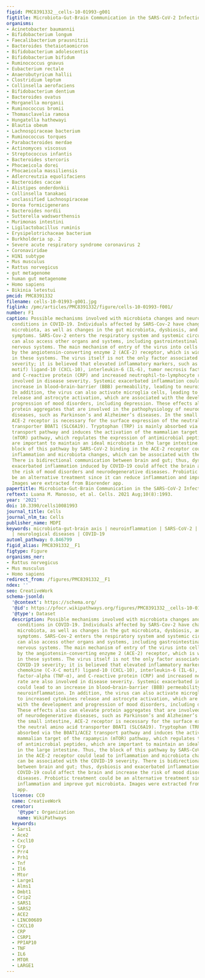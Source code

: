 ```yaml
---
figid: PMC8391332__cells-10-01993-g001
figtitle: Microbiota-Gut-Brain Communication in the SARS-CoV-2 Infection
organisms:
- Acinetobacter baumannii
- Bifidobacterium longum
- Faecalibacterium prausnitzii
- Bacteroides thetaiotaomicron
- Bifidobacterium adolescentis
- Bifidobacterium bifidum
- Ruminococcus gnavus
- Eubacterium rectale
- Anaerobutyricum hallii
- Clostridium leptum
- Collinsella aerofaciens
- Bifidobacterium dentium
- Bacteroides ovatus
- Morganella morganii
- Ruminococcus bromii
- Thomasclavelia ramosa
- Hungatella hathewayi
- Blautia obeum
- Lachnospiraceae bacterium
- Ruminococcus torques
- Parabacteroides merdae
- Actinomyces viscosus
- Streptococcus infantis
- Bacteroides stercoris
- Phocaeicola dorei
- Phocaeicola massiliensis
- Adlercreutzia equolifaciens
- Bacteroides caccae
- Alistipes onderdonkii
- Collinsella tanakaei
- unclassified Lachnospiraceae
- Dorea formicigenerans
- Bacteroides nordii
- Sutterella wadsworthensis
- Murimonas intestini
- Ligilactobacillus ruminis
- Erysipelotrichaceae bacterium
- Burkholderia sp. 2
- Severe acute respiratory syndrome coronavirus 2
- Coronaviridae
- H1N1 subtype
- Mus musculus
- Rattus norvegicus
- gut metagenome
- human gut metagenome
- Homo sapiens
- Bikinia letestui
pmcid: PMC8391332
filename: cells-10-01993-g001.jpg
figlink: /pmc/articles/PMC8391332/figure/cells-10-01993-f001/
number: F1
caption: Possible mechanisms involved with microbiota changes and neuropsychiatric
  conditions in COVID-19. Individuals affected by SARS-Cov-2 have changes in lung
  microbiota, as well as changes in the gut microbiota, dysbiosis, and gastrointestinal
  symptoms. SARS-Cov-2 enters the respiratory system and systemic circulation but
  can also access other organs and systems, including gastrointestinal and central
  nervous systems. The main mechanism of entry of the virus into cells is mediated
  by the angiotensin-converting enzyme 2 (ACE-2) receptor, which is widely expressed
  in these systems. The virus itself is not the only factor associated with the COVID-19
  severity; it is believed that elevated inflammatory markers, such as chemokine (C-X-C
  motif) ligand-10 (CXCL-10), interleukin-6 (IL-6), tumor necrosis factor-alpha (TNF-α),
  and C-reactive protein (CRP) and increased neutrophil-to-lymphocyte rate are also
  involved in disease severity. Systemic exacerbated inflammation could lead to an
  increase in blood–brain-barrier (BBB) permeability, leading to neuroinflammation.
  In addition, the virus can also activate microglia cells, leading to increased cytokines
  release and astrocyte activation, which are associated with the development and
  progression of mood disorders, including depression. These effects also can elevate
  protein aggregates that are involved in the pathophysiology of neurodegenerative
  diseases, such as Parkinson’s and Alzheimer’s diseases. In the small intestine,
  ACE-2 receptor is necessary for the surface expression of the neutral amino acid
  transporter B0AT1 (SLC6A19). Tryptophan (TRP) is mainly absorbed via the B0AT1/ACE2
  transport pathway and induces the activation of the mammalian target of the rapamycin
  (mTOR) pathway, which regulates the expression of antimicrobial peptides, which
  are important to maintain an ideal microbiota in the large intestine. Thus, the
  block of this pathway by SARS-CoV-2 binding in the ACE-2 receptor could lead to
  inflammation and microbiota changes, which can be associated with the COVID-19 severity.
  There is bidirectional communication between brain and gut; thus, dysbiosis and
  exacerbated inflammation induced by COVID-19 could affect the brain and increase
  the risk of mood disorders and neurodegenerative diseases. Probiotic treatment could
  be an alternative treatment since it can reduce inflammation and improve gut microbiota.
  Images were extracted from Biorender app.
papertitle: Microbiota-Gut-Brain Communication in the SARS-CoV-2 Infection.
reftext: Luana M. Manosso, et al. Cells. 2021 Aug;10(8):1993.
year: '2021'
doi: 10.3390/cells10081993
journal_title: Cells
journal_nlm_ta: Cells
publisher_name: MDPI
keywords: microbiota-gut-brain axis | neuroinflammation | SARS-CoV-2 | mood disorders
  | neurological diseases | COVID-19
automl_pathway: 0.846799
figid_alias: PMC8391332__F1
figtype: Figure
organisms_ner:
- Rattus norvegicus
- Mus musculus
- Homo sapiens
redirect_from: /figures/PMC8391332__F1
ndex: ''
seo: CreativeWork
schema-jsonld:
  '@context': https://schema.org/
  '@id': https://pfocr.wikipathways.org/figures/PMC8391332__cells-10-01993-g001.html
  '@type': Dataset
  description: Possible mechanisms involved with microbiota changes and neuropsychiatric
    conditions in COVID-19. Individuals affected by SARS-Cov-2 have changes in lung
    microbiota, as well as changes in the gut microbiota, dysbiosis, and gastrointestinal
    symptoms. SARS-Cov-2 enters the respiratory system and systemic circulation but
    can also access other organs and systems, including gastrointestinal and central
    nervous systems. The main mechanism of entry of the virus into cells is mediated
    by the angiotensin-converting enzyme 2 (ACE-2) receptor, which is widely expressed
    in these systems. The virus itself is not the only factor associated with the
    COVID-19 severity; it is believed that elevated inflammatory markers, such as
    chemokine (C-X-C motif) ligand-10 (CXCL-10), interleukin-6 (IL-6), tumor necrosis
    factor-alpha (TNF-α), and C-reactive protein (CRP) and increased neutrophil-to-lymphocyte
    rate are also involved in disease severity. Systemic exacerbated inflammation
    could lead to an increase in blood–brain-barrier (BBB) permeability, leading to
    neuroinflammation. In addition, the virus can also activate microglia cells, leading
    to increased cytokines release and astrocyte activation, which are associated
    with the development and progression of mood disorders, including depression.
    These effects also can elevate protein aggregates that are involved in the pathophysiology
    of neurodegenerative diseases, such as Parkinson’s and Alzheimer’s diseases. In
    the small intestine, ACE-2 receptor is necessary for the surface expression of
    the neutral amino acid transporter B0AT1 (SLC6A19). Tryptophan (TRP) is mainly
    absorbed via the B0AT1/ACE2 transport pathway and induces the activation of the
    mammalian target of the rapamycin (mTOR) pathway, which regulates the expression
    of antimicrobial peptides, which are important to maintain an ideal microbiota
    in the large intestine. Thus, the block of this pathway by SARS-CoV-2 binding
    in the ACE-2 receptor could lead to inflammation and microbiota changes, which
    can be associated with the COVID-19 severity. There is bidirectional communication
    between brain and gut; thus, dysbiosis and exacerbated inflammation induced by
    COVID-19 could affect the brain and increase the risk of mood disorders and neurodegenerative
    diseases. Probiotic treatment could be an alternative treatment since it can reduce
    inflammation and improve gut microbiota. Images were extracted from Biorender
    app.
  license: CC0
  name: CreativeWork
  creator:
    '@type': Organization
    name: WikiPathways
  keywords:
  - Sars1
  - Ace2
  - Cxcl10
  - Crp
  - Prr4
  - Prh1
  - Tnf
  - Il6
  - Mtor
  - Large1
  - Alms1
  - Dmbt1
  - Crip2
  - SARS1
  - SARS2
  - ACE2
  - LINC00689
  - CXCL10
  - CRP
  - CSRP1
  - PPIAP10
  - TNF
  - IL6
  - MTOR
  - LARGE1
---
```


